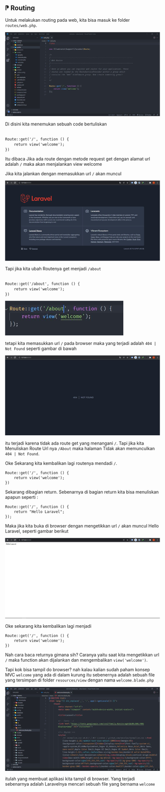 <h2>⁋ Routing</h2>
<p>Untuk melakukan routing pada web, kita bisa masuk ke folder <code>routes/web.php</code>.</p>
<img src="https://github.com/fadhluibnu/LARAVEL/blob/main/Asset%20GitHub/web.php.JPG"/>
<p>Di disini kita menemukan sebuah code bertuliskan</p>
<code>
Route::get('/', function () {
    return view('welcome');
})
</code>
<p>Itu dibaca Jika ada route dengan metode request get dengan alamat url adalah <code>/</code> maka akan menjalankan view welcome</p>
<p>Jika kita jalankan dengan memasukkan url <code>/</code> akan muncul</p>
<img src="https://github.com/fadhluibnu/LARAVEL/blob/main/Asset%20GitHub/reoute%20slash.JPG"/>
<p>Tapi jika kita ubah Routenya get menjadi <code>/about</code></p>
<code>
Route::get('/about', function () {
    return view('welcome');
})
</code>
<p></p>
<img src="https://github.com/fadhluibnu/LARAVEL/blob/main/Asset%20GitHub/route%20slash%20about.JPG"/>
<p>tetapi kita memasukkan url <code>/</code> pada browser maka yang terjadi adalah <code>404 | Not Found</code> seperti gambar di bawah</code></p>
<img src="https://github.com/fadhluibnu/LARAVEL/blob/main/Asset%20GitHub/slash%20not%20found.JPG"/>

itu terjadi karena tidak ada route get yang menangani `/`. Tapi jika kita Menuliskan Route Url nya `/About` maka halaman Tidak akan memunculkan `404 | Not Found`.

Oke Sekarang kita kembalikan lagi routenya mendadi `/`.

```
Route::get('/', function () {
    return view('welcome');
})
```

Sekarang dibagian return. Sebenarnya di bagian return kita bisa menuliskan apapun seperti :

```
Route::get('/', function () {
    return "Hello Laravel";
});
```

Maka jika kita buka di browser dengan mengetikkan url `/` akan muncul Hello Laravel, seperti gambar berikut

![Gambar](https://github.com/fadhluibnu/LARAVEL/blob/main/Asset%20GitHub/Hello%20Laravel.JPG)

Oke sekarang kita kembalikan lagi menjadi

```
Route::get('/', function () {
    return view('welcome');
})
```

Nah cara baca returnya gimana sih? Caranya yaitu saat kita mengetikkan url `/` maka function akan dijalankan dan mengembalikan `view('welcome')`.

Tapi kok bisa tampil do browser? nah kalau kalian sudah paham konsep MVC `welcome` yang ada di dalam kurung itu sebenernya adalah sebuah file yang tersimpan di folder `resources/view` dengan nama `welcome.blade.php`

![welcome.blade.php](https://github.com/fadhluibnu/LARAVEL/blob/main/Asset%20GitHub/welcome.blade.php.JPG)

itulah yang membuat aplikasi kita tampil di browser. Yang terjadi sebenarnya adalah Laravelnya mencari sebuah file yang bernama `welcome`
